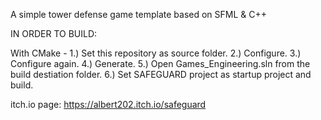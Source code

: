 A simple tower defense game template based on SFML & C++ 

IN ORDER TO BUILD:

With CMake - 
1.) Set this repository as source folder.
2.) Configure.
3.) Configure again.
4.) Generate.
5.) Open Games_Engineering.sln from the build destiation folder.
6.) Set SAFEGUARD project as startup project and build.


itch.io page: https://albert202.itch.io/safeguard
